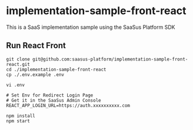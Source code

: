 # implementation-sample-front-react

This is a SaaS implementation sample using the SaaSus Platform SDK

## Run React Front

```
git clone git@github.com:saasus-platform/implementation-sample-front-react.git
cd ./implementation-sample-front-react
cp ./.env.example .env
```

```
vi .env

# Set Env for Redirect Login Page
# Get it in the SaaSus Admin Console
REACT_APP_LOGIN_URL=https://auth.xxxxxxxxxx.com
```

```
npm install
npm start
```
